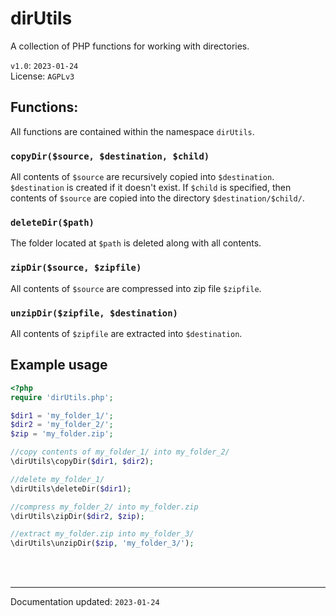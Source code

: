 # dirUtils
A collection of PHP functions for working with directories. 

`v1.0`: `2023-01-24`  
License: `AGPLv3`

## Functions:
All functions are contained within the namespace `dirUtils`.

### `copyDir($source, $destination, $child)`
All contents of `$source` are recursively copied into `$destination`. `$destination` is created if it doesn't exist. If `$child` is specified, then contents of `$source` are copied into the directory `$destination/$child/`.

### `deleteDir($path)`
The folder located at `$path` is deleted along with all contents.

### `zipDir($source, $zipfile)`
All contents of `$source` are compressed into zip file `$zipfile`.

### `unzipDir($zipfile, $destination)`
All contents of `$zipfile` are extracted into `$destination`.

## Example usage

```php
<?php
require 'dirUtils.php';

$dir1 = 'my_folder_1/';
$dir2 = 'my_folder_2/';
$zip = 'my_folder.zip';

//copy contents of my_folder_1/ into my_folder_2/
\dirUtils\copyDir($dir1, $dir2);

//delete my_folder_1/
\dirUtils\deleteDir($dir1);

//compress my_folder_2/ into my_folder.zip
\dirUtils\zipDir($dir2, $zip);

//extract my_folder.zip into my_folder_3/
\dirUtils\unzipDir($zip, 'my_folder_3/');

```

<br>
<br>

----
Documentation updated: `2023-01-24`

